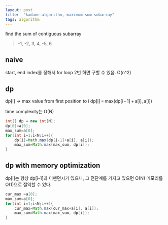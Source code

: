 ```yaml
---
layout: post
title:  "kadane algorithm, maximum sum subarray"
tags: algorithm
---
```


find the sum of contiguous subarray

> -1, -2, 3, 4, -5, 6

## naive
start, end index를 정해서 for loop 2번 하면 구할 수 있음. O(n^2)

## dp

dp[i] -> max value from first position to i
dp[i] = max(dp[i - 1] + a[i], a[i])

time complexity는 O(N)

```java
int[] dp = new int[N];
dp[0]=a[0];
max_sum=a[0];
for(int i=1;i<N;i++){
	dp[i]=Math.max(dp[i-1]+a[i], a[i]);
	max_sum=Math.max(max_sum, dp[i]);
}
```

## dp with memory optimization

dp[i]는 항상 dp[i-1]과 디펜던시가 있으니, 그 전단계를 가지고 있으면 O(N) 메모리를 O(1)으로 절약할 수 있다. 


```java
cur_max =a[0];
max_sum=a[0];
for(int i=1;i<N;i++){
	cur_max=Math.max(cur_max+a[i], a[i]);
	max_sum=Math.max(max_sum, dp[i]);
}
```

